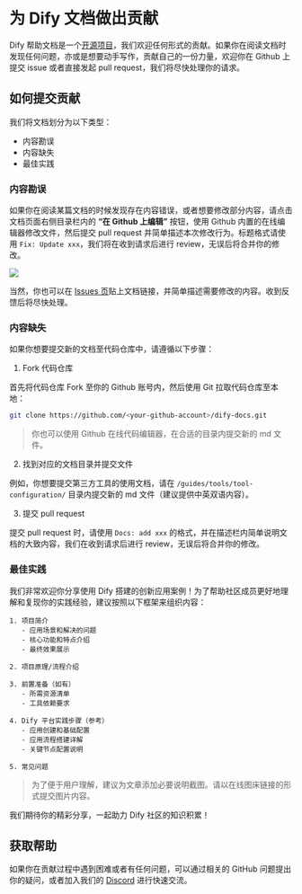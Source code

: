 # 为 Dify 文档做出贡献

Dify 帮助文档是一个[开源项目](https://github.com/langgenius/dify-docs)，我们欢迎任何形式的贡献。如果你在阅读文档时发现任何问题，亦或是想要动手写作，贡献自己的一份力量，欢迎你在 Github 上提交 issue 或者直接发起 pull request，我们将尽快处理你的请求。

## 如何提交贡献

我们将文档划分为以下类型：

* 内容勘误
* 内容缺失
* 最佳实践

### 内容勘误

如果你在阅读某篇文档的时候发现存在内容错误，或者想要修改部分内容，请点击文档页面右侧目录栏内的 **“在 Github 上编辑”** 按钮，使用 Github 内置的在线编辑器修改文件，然后提交 pull request 并简单描述本次修改行为。标题格式请使用 `Fix: Update xxx`，我们将在收到请求后进行 review，无误后将合并你的修改。

![](https://assets-docs.dify.ai/dify-enterprise-mintlify/zh_CN/community/5558460f6bd4aa9153439595e9603dc7.png)

当然，你也可以在 [Issues 页](https://github.com/langgenius/dify-docs/issues)贴上文档链接，并简单描述需要修改的内容。收到反馈后将尽快处理。

### 内容缺失

如果你想要提交新的文档至代码仓库中，请遵循以下步骤：

1. Fork 代码仓库

首先将代码仓库 Fork 至你的 Github 账号内，然后使用 Git 拉取代码仓库至本地：

```bash
git clone https://github.com/<your-github-account>/dify-docs.git
```

> 你也可以使用 Github 在线代码编辑器，在合适的目录内提交新的 md 文件。

2. 找到对应的文档目录并提交文件

例如，你想要提交第三方工具的使用文档，请在 `/guides/tools/tool-configuration/` 目录内提交新的 md 文件（建议提供中英双语内容）。

3. 提交 pull request

提交 pull request 时，请使用 `Docs: add xxx` 的格式，并在描述栏内简单说明文档的大致内容，我们在收到请求后进行 review，无误后将合并你的修改。

### 最佳实践

我们非常欢迎你分享使用 Dify 搭建的创新应用案例！为了帮助社区成员更好地理解和复现你的实践经验，建议按照以下框架来组织内容：

```text
1. 项目简介
   - 应用场景和解决的问题
   - 核心功能和特点介绍
   - 最终效果展示

2. 项目原理/流程介绍

3. 前置准备（如有）
   - 所需资源清单
   - 工具依赖要求

4. Dify 平台实践步骤（参考）
   - 应用创建和基础配置
   - 应用流程搭建详解
   - 关键节点配置说明

5. 常见问题
```

> 为了便于用户理解，建议为文章添加必要说明截图。请以在线图床链接的形式提交图片内容。

我们期待你的精彩分享，一起助力 Dify 社区的知识积累！

## 获取帮助

如果你在贡献过程中遇到困难或者有任何问题，可以通过相关的 GitHub 问题提出你的疑问，或者加入我们的 [Discord](https://discord.com/invite/8Tpq4AcN9c) 进行快速交流。
